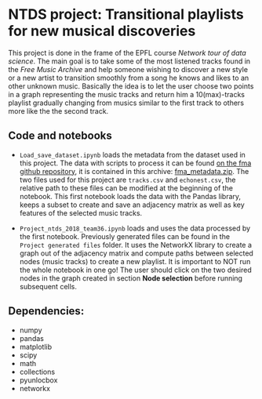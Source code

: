 # NTDS project: Transitional playlists for new musical discoveries

This project is done in the frame of the EPFL course *Network tour of data science*.
The main goal is to take some of the most listened tracks found in the *Free Music Archive* and help someone wishing to discover a new style or a new artist to transition smoothly from a song he knows and likes to an other unknown music. Basically the idea is to let the user choose two points in a graph representing the music tracks and return him a 10(max)-tracks playlist gradually changing from musics similar to the first track to others more like the the second track.

## Code and notebooks

- `Load_save_dataset.ipynb` loads the metadata from the dataset used in this project. The data with scripts to process it can be found [on the fma github repository](https://github.com/mdeff/fma), it is contained in this archive: [fma_metadata.zip](https://os.unil.cloud.switch.ch/fma/fma_metadata.zip). The two files used for this project are `tracks.csv` and `echonest.csv`, the relative path to these files can be modified at the beginning of the notebook. 
This first notebook loads the data with the Pandas library, keeps a subset to create and save an adjacency matrix as well as key features of the selected music tracks.

- `Project_ntds_2018_team36.ipynb` loads and uses the data processed by the first notebook. Previously generated files can be found in the `Project generated files` folder. It uses the NetworkX library to create a graph out of the adjacency matrix and compute paths between selected nodes (music tracks) to create a new playlist.
It is important to NOT run the whole notebook in one go! The user should click on the two desired nodes in the graph created in section **Node selection** before running subsequent cells.


## Dependencies:
- numpy
- pandas
- matplotlib
- scipy
- math
- collections
- pyunlocbox
- networkx
